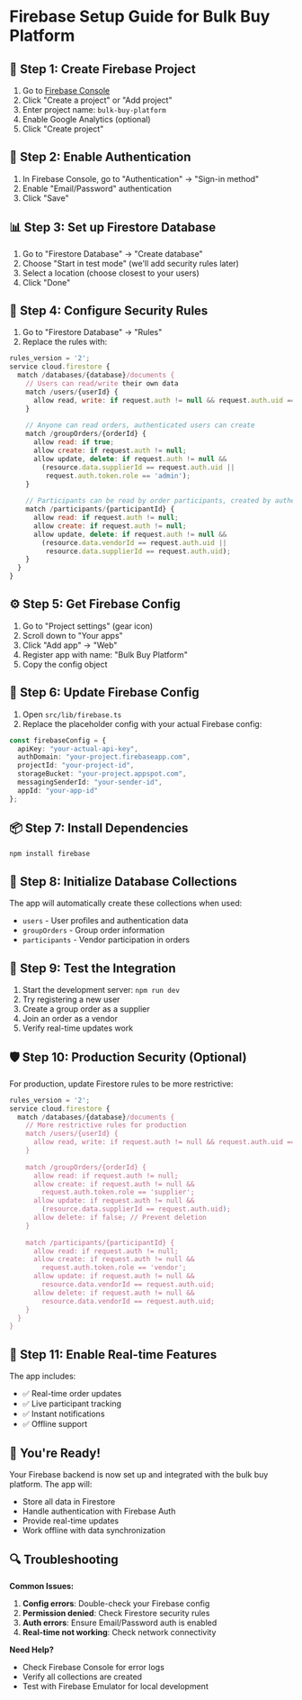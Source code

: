 # Firebase Setup Guide for Bulk Buy Platform

## 🚀 Step 1: Create Firebase Project

1. Go to [Firebase Console](https://console.firebase.google.com/)
2. Click "Create a project" or "Add project"
3. Enter project name: `bulk-buy-platform`
4. Enable Google Analytics (optional)
5. Click "Create project"

## 🔧 Step 2: Enable Authentication

1. In Firebase Console, go to "Authentication" → "Sign-in method"
2. Enable "Email/Password" authentication
3. Click "Save"

## 📊 Step 3: Set up Firestore Database

1. Go to "Firestore Database" → "Create database"
2. Choose "Start in test mode" (we'll add security rules later)
3. Select a location (choose closest to your users)
4. Click "Done"

## 🔐 Step 4: Configure Security Rules

1. Go to "Firestore Database" → "Rules"
2. Replace the rules with:

```javascript
rules_version = '2';
service cloud.firestore {
  match /databases/{database}/documents {
    // Users can read/write their own data
    match /users/{userId} {
      allow read, write: if request.auth != null && request.auth.uid == userId;
    }
    
    // Anyone can read orders, authenticated users can create
    match /groupOrders/{orderId} {
      allow read: if true;
      allow create: if request.auth != null;
      allow update, delete: if request.auth != null && 
        (resource.data.supplierId == request.auth.uid || 
         request.auth.token.role == 'admin');
    }
    
    // Participants can be read by order participants, created by authenticated users
    match /participants/{participantId} {
      allow read: if request.auth != null;
      allow create: if request.auth != null;
      allow update, delete: if request.auth != null && 
        (resource.data.vendorId == request.auth.uid || 
         resource.data.supplierId == request.auth.uid);
    }
  }
}
```

## ⚙️ Step 5: Get Firebase Config

1. Go to "Project settings" (gear icon)
2. Scroll down to "Your apps"
3. Click "Add app" → "Web"
4. Register app with name: "Bulk Buy Platform"
5. Copy the config object

## 🔑 Step 6: Update Firebase Config

1. Open `src/lib/firebase.ts`
2. Replace the placeholder config with your actual Firebase config:

```typescript
const firebaseConfig = {
  apiKey: "your-actual-api-key",
  authDomain: "your-project.firebaseapp.com",
  projectId: "your-project-id",
  storageBucket: "your-project.appspot.com",
  messagingSenderId: "your-sender-id",
  appId: "your-app-id"
};
```

## 📦 Step 7: Install Dependencies

```bash
npm install firebase
```

## 🎯 Step 8: Initialize Database Collections

The app will automatically create these collections when used:
- `users` - User profiles and authentication data
- `groupOrders` - Group order information
- `participants` - Vendor participation in orders

## 🔄 Step 9: Test the Integration

1. Start the development server: `npm run dev`
2. Try registering a new user
3. Create a group order as a supplier
4. Join an order as a vendor
5. Verify real-time updates work

## 🛡️ Step 10: Production Security (Optional)

For production, update Firestore rules to be more restrictive:

```javascript
rules_version = '2';
service cloud.firestore {
  match /databases/{database}/documents {
    // More restrictive rules for production
    match /users/{userId} {
      allow read, write: if request.auth != null && request.auth.uid == userId;
    }
    
    match /groupOrders/{orderId} {
      allow read: if request.auth != null;
      allow create: if request.auth != null && 
        request.auth.token.role == 'supplier';
      allow update: if request.auth != null && 
        (resource.data.supplierId == request.auth.uid);
      allow delete: if false; // Prevent deletion
    }
    
    match /participants/{participantId} {
      allow read: if request.auth != null;
      allow create: if request.auth != null && 
        request.auth.token.role == 'vendor';
      allow update: if request.auth != null && 
        resource.data.vendorId == request.auth.uid;
      allow delete: if request.auth != null && 
        resource.data.vendorId == request.auth.uid;
    }
  }
}
```

## 📱 Step 11: Enable Real-time Features

The app includes:
- ✅ Real-time order updates
- ✅ Live participant tracking
- ✅ Instant notifications
- ✅ Offline support

## 🎉 You're Ready!

Your Firebase backend is now set up and integrated with the bulk buy platform. The app will:
- Store all data in Firestore
- Handle authentication with Firebase Auth
- Provide real-time updates
- Work offline with data synchronization

## 🔍 Troubleshooting

**Common Issues:**
1. **Config errors**: Double-check your Firebase config
2. **Permission denied**: Check Firestore security rules
3. **Auth errors**: Ensure Email/Password auth is enabled
4. **Real-time not working**: Check network connectivity

**Need Help?**
- Check Firebase Console for error logs
- Verify all collections are created
- Test with Firebase Emulator for local development 